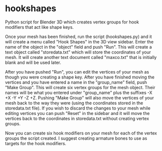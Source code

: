 # hookshapes
Python script for Blender 3D which creates vertex groups for hook modifiers that act like shape keys.

Once your mesh has been finished, run the script (hookshapes.py) and it will create a menu called "Hook Shapes" in the 3D view sidebar. Enter the name of the object in the "object" field and push "Run". This will create a text object called "storedata.txt" which will store the coordinates of your mesh. It will create another text document called "maxco.txt" that is initially blank and will be used later.

After you have pushed "Run", you can edit the vertices of your mesh as though you were creating a shape key. After you have finished moving the vertices and you have entered a name in the "group_name" field, push "Make Group". This will create six vertex groups for the mesh object. Their names will be what you entered under "group_name" plus the suffixes -X +X -Y +Y -Z +Z. Pushing "Make Group" will also move the vertices of your mesh back to the way they were (using the coordinates stored in the storedata.txt file). If you wish to discard the changes to your mesh while editing vertices you can push "Reset" in the sidebar and it will move the vertices back to the coordinates in storedata.txt without creating vertex groups.

Now you can create six hook modifiers on your mesh for each of the vertex groups the script created. I suggest creating armature bones to use as targets for the hook modifiers.
